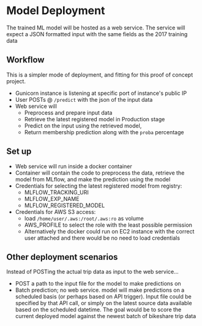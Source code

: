 # Model Deployment

The trained ML model will be hosted as a web service. The service will expect a JSON formatted input with the same fields as the 2017 training data

## Workflow

This is a simpler mode of deployment, and fitting for this proof of concept project.

* Gunicorn instance is listening at specific port of instance's public IP
* User POSTs @ `/predict` with the json of the input data
* Web service will
    * Preprocess and prepare input data
    * Retrieve the latest registered model in Production stage
    * Predict on the input using the retrieved model,
    * Return membership prediction along with the `proba` percentage

## Set up

* Web service will run inside a docker container
* Container will contain the code to preprocess the data, retrieve the model from MLflow, and make the prediction using the model
* Credentials for selecting the latest registered model from registry:
    * MLFLOW_TRACKING_URI
    * MLFLOW_EXP_NAME
    * MLFLOW_REGISTERED_MODEL
* Credentials for AWS S3 access:
    * load `/home/user/.aws:/root/.aws:ro` as volume
    * AWS_PROFILE to select the role with the least possible permission
    * Alternatively the docker could run on EC2 instance with the correct user attached and there would be no need to load credentials

## Other deployment scenarios

Instead of POSTing the actual trip data as input to the web service...

* POST a path to the input file for the model to make predictions on
* Batch prediction; no web service. model will make predictions on a scheduled basis (or perhaps based on API trigger). Input file could be specified by that API call, or simply on the latest source data available based on the scheduled datetime. The goal would be to score the current deployed model against the newest batch of bikeshare trip data